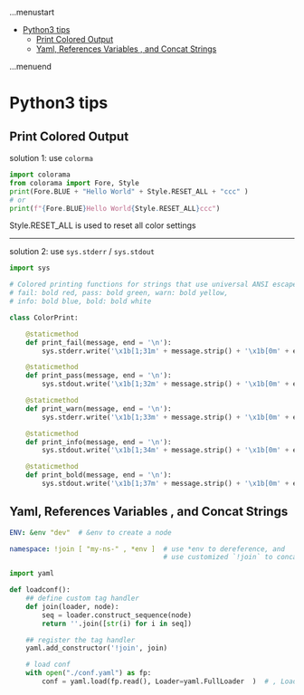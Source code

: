 ...menustart

- [Python3 tips](#a1f4779bb48ab8eccef9c7430a8f591e)
    - [Print Colored Output](#574083d4ce2c240d64205f07595f82c4)
    - [Yaml, References Variables , and Concat Strings](#37fde4cf4b72158aff18de1784ec0f23)

...menuend


<h2 id="a1f4779bb48ab8eccef9c7430a8f591e"></h2>


# Python3 tips


<h2 id="574083d4ce2c240d64205f07595f82c4"></h2>


## Print Colored Output

solution 1: use `colorma`

```python
import colorama
from colorama import Fore, Style
print(Fore.BLUE + "Hello World" + Style.RESET_ALL + "ccc" )
# or
print(f"{Fore.BLUE}Hello World{Style.RESET_ALL}ccc")
```

Style.RESET_ALL is used to reset all color settings

---

solution 2: use `sys.stderr` / `sys.stdout` 

```python
import sys

# Colored printing functions for strings that use universal ANSI escape sequences.
# fail: bold red, pass: bold green, warn: bold yellow, 
# info: bold blue, bold: bold white

class ColorPrint:

    @staticmethod
    def print_fail(message, end = '\n'):
        sys.stderr.write('\x1b[1;31m' + message.strip() + '\x1b[0m' + end)

    @staticmethod
    def print_pass(message, end = '\n'):
        sys.stdout.write('\x1b[1;32m' + message.strip() + '\x1b[0m' + end)

    @staticmethod
    def print_warn(message, end = '\n'):
        sys.stderr.write('\x1b[1;33m' + message.strip() + '\x1b[0m' + end)

    @staticmethod
    def print_info(message, end = '\n'):
        sys.stdout.write('\x1b[1;34m' + message.strip() + '\x1b[0m' + end)

    @staticmethod
    def print_bold(message, end = '\n'):
        sys.stdout.write('\x1b[1;37m' + message.strip() + '\x1b[0m' + end)
```


<h2 id="37fde4cf4b72158aff18de1784ec0f23"></h2>


## Yaml, References Variables , and Concat Strings

```yaml
ENV: &env "dev"  # &env to create a node

namespace: !join [ "my-ns-" , *env ]  # use *env to dereference, and 
                                      # use customized `!join` to concat 2 parts
```


```python
import yaml

def loadconf():
    ## define custom tag handler
    def join(loader, node):
        seq = loader.construct_sequence(node)
        return ''.join([str(i) for i in seq])

    ## register the tag handler
    yaml.add_constructor('!join', join)

    # load conf
    with open("./conf.yaml") as fp:
        conf = yaml.load(fp.read(), Loader=yaml.FullLoader  )  # , Loader=yaml.SafeLoader
```

